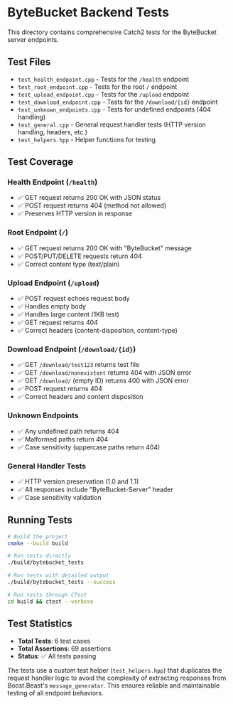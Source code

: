 # ByteBucket Backend Tests

This directory contains comprehensive Catch2 tests for the ByteBucket server endpoints.

## Test Files

- `test_health_endpoint.cpp` - Tests for the `/health` endpoint
- `test_root_endpoint.cpp` - Tests for the root `/` endpoint
- `test_upload_endpoint.cpp` - Tests for the `/upload` endpoint
- `test_download_endpoint.cpp` - Tests for the `/download/{id}` endpoint
- `test_unknown_endpoints.cpp` - Tests for undefined endpoints (404 handling)
- `test_general.cpp` - General request handler tests (HTTP version handling, headers, etc.)
- `test_helpers.hpp` - Helper functions for testing

## Test Coverage

### Health Endpoint (`/health`)
- ✅ GET request returns 200 OK with JSON status
- ✅ POST request returns 404 (method not allowed)
- ✅ Preserves HTTP version in response

### Root Endpoint (`/`)
- ✅ GET request returns 200 OK with "ByteBucket" message
- ✅ POST/PUT/DELETE requests return 404
- ✅ Correct content type (text/plain)

### Upload Endpoint (`/upload`)
- ✅ POST request echoes request body
- ✅ Handles empty body
- ✅ Handles large content (1KB test)
- ✅ GET request returns 404
- ✅ Correct headers (content-disposition, content-type)

### Download Endpoint (`/download/{id}`)
- ✅ GET `/download/test123` returns test file
- ✅ GET `/download/nonexistent` returns 404 with JSON error
- ✅ GET `/download/` (empty ID) returns 400 with JSON error
- ✅ POST request returns 404
- ✅ Correct headers and content disposition

### Unknown Endpoints
- ✅ Any undefined path returns 404
- ✅ Malformed paths return 404
- ✅ Case sensitivity (uppercase paths return 404)

### General Handler Tests
- ✅ HTTP version preservation (1.0 and 1.1)
- ✅ All responses include "ByteBucket-Server" header
- ✅ Case sensitivity validation

## Running Tests

```bash
# Build the project
cmake --build build

# Run tests directly
./build/bytebucket_tests

# Run tests with detailed output
./build/bytebucket_tests --success

# Run tests through CTest
cd build && ctest --verbose
```

## Test Statistics

- **Total Tests**: 6 test cases
- **Total Assertions**: 69 assertions
- **Status**: ✅ All tests passing

The tests use a custom test helper (`test_helpers.hpp`) that duplicates the request handler logic to avoid the complexity of extracting responses from Boost.Beast's `message_generator`. This ensures reliable and maintainable testing of all endpoint behaviors.
